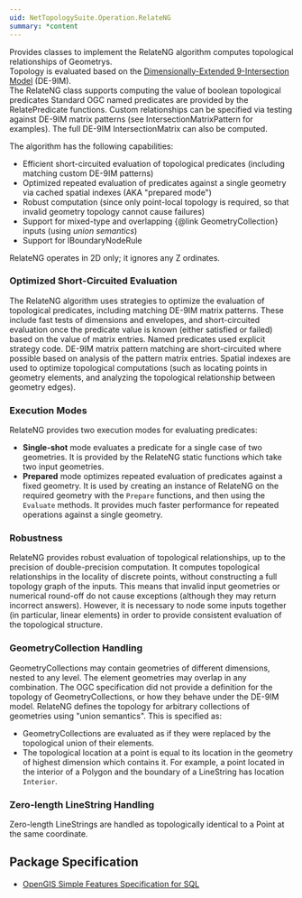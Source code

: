 ```yaml
---
uid: NetTopologySuite.Operation.RelateNG
summary: *content
---
```

Provides classes to implement the RelateNG algorithm
computes topological relationships of <xref href="NetTopologySuite.Geometries.Geometry">Geometry</xref>s.   
Topology is evaluated based on the 
<a href="https://en.wikipedia.org/wiki/DE-9IM">Dimensionally-Extended 9-Intersection Model</a> (DE-9IM).  
The <xref href="NetTopologySuite.Operation.RelateNG.RelateNG">RelateNG</xref> class supports computing the value of boolean topological predicates
Standard OGC named predicates are provided by the <xref href="NetTopologySuite.Operation.RelateNG.RelatePredicate">RelatePredicate</xref> functions. 
Custom relationships can be specified via testing against DE-9IM matrix patterns
(see <xref href="NetTopologySuite.Operation.RelateNG.IntersectionMatrixPattern">IntersectionMatrixPattern</xref> for examples).
The full DE-9IM <xref href="NetTopologySuite.Operation.RelateNG.IntersectionMatrix">IntersectionMatrix</xref> can also be computed.

The algorithm has the following capabilities:
* Efficient short-circuited evaluation of topological predicates
  (including matching custom DE-9IM patterns)
* Optimized repeated evaluation of predicates against a single geometry 
  via cached spatial indexes (AKA "prepared mode")
* Robust computation (since only point-local topology is required,
  so that invalid geometry topology cannot cause failures)
* Support for mixed-type and overlapping {@link GeometryCollection} inputs
  (using _union semantics_)
* Support for <xref href="NetTopologySuite.Algorithm.IBoundaryNodeRule">IBoundaryNodeRule</xref>

RelateNG operates in 2D only; it ignores any Z ordinates.

### Optimized Short-Circuited Evaluation
The RelateNG algorithm uses strategies to optimize the evaluation of
topological predicates, including matching DE-9IM matrix patterns.
These include fast tests of dimensions and envelopes, and short-circuited evaluation 
once the predicate value is known
(either satisfied or failed) based on the value of matrix entries.
Named predicates used explicit strategy code.
DE-9IM matrix pattern matching are short-circuited where possible 
based on analysis of the pattern matrix entries.
Spatial indexes are used to optimize topological computations
(such as locating points in geometry elements, 
and analyzing the topological relationship between geometry edges). 

### Execution Modes
RelateNG provides two execution modes for evaluating predicates:
* **Single-shot** mode evaluates a predicate for a single case of two geometries.
  It is provided by the <xref href="NetTopologySuite.Operation.RelateNG.RelateNG">RelateNG</xref> static functions which take two input geometries.
* **Prepared** mode optimizes repeated evaluation of predicates 
  against a fixed geometry. 
  It is used by creating an instance of <xref href="NetTopologySuite.Operation.RelateNG.RelateNG">RelateNG</xref> 
  on the required geometry with the `Prepare` functions, 
  and then using the `Evaluate` methods.
  It provides much faster performance for repeated operations against a single geometry.

### Robustness
RelateNG provides robust evaluation of topological relationships,
up to the precision of double-precision computation.
It computes topological relationships in the locality of discrete points, 
without constructing a full topology graph of the inputs.
This means that invalid input geometries or numerical round-off do not cause exceptions
(although they may return incorrect answers).
However, it is necessary to node some inputs together (in particular, linear elements)
in order to provide consistent evaluation of the topological structure.

### GeometryCollection Handling
<xref href="NetTopologySuite.Geometries.GeometryCollection">GeometryCollection</xref>s may contain geometries of different dimensions, nested to any level.
The element geometries may overlap in any combination.
The OGC specification did not provide a definition for the topology
of GeometryCollections, or how they behave under the DE-9IM model.
RelateNG defines the topology for arbitrary collections of geometries
using "union semantics".
This is specified as:
* GeometryCollections are evaluated as if they were replaced by the topological union
  of their elements.
* The topological location at a point is equal to its location in the geometry of highest
  dimension which contains it.  For example, a point located in the interior of a Polygon
  and the boundary of a LineString has location `Interior`.

### Zero-length LineString Handling
Zero-length LineStrings are handled as topologically identical to a Point at the same coordinate. 
 
## Package Specification
* <a href="http://www.opengis.org/techno/specs.htm">OpenGIS Simple Features Specification for SQL</a>
